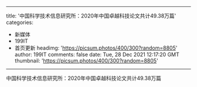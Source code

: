 
---
title: '中国科学技术信息研究所：2020年中国卓越科技论文共计49.38万篇'
categories: 
 - 新媒体
 - 199IT
 - 首页更新
headimg: 'https://picsum.photos/400/300?random=8805'
author: 199IT
comments: false
date: Tue, 28 Dec 2021 12:17:20 GMT
thumbnail: 'https://picsum.photos/400/300?random=8805'
---

<div>   
中国科学技术信息研究所：2020年中国卓越科技论文共计49.38万篇  
</div>
            